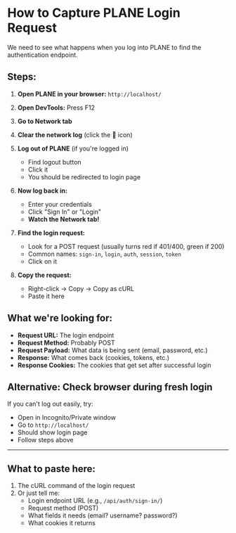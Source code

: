 # How to Capture PLANE Login Request

We need to see what happens when you log into PLANE to find the authentication endpoint.

## Steps:

1. **Open PLANE in your browser:** `http://localhost/`

2. **Open DevTools:** Press F12

3. **Go to Network tab**

4. **Clear the network log** (click the 🚫 icon)

5. **Log out of PLANE** (if you're logged in)
   - Find logout button
   - Click it
   - You should be redirected to login page

6. **Now log back in:**
   - Enter your credentials
   - Click "Sign In" or "Login"
   - **Watch the Network tab!**

7. **Find the login request:**
   - Look for a POST request (usually turns red if 401/400, green if 200)
   - Common names: `sign-in`, `login`, `auth`, `session`, `token`
   - Click on it

8. **Copy the request:**
   - Right-click → Copy → Copy as cURL
   - Paste it here

## What we're looking for:

- **Request URL:** The login endpoint
- **Request Method:** Probably POST
- **Request Payload:** What data is being sent (email, password, etc.)
- **Response:** What comes back (cookies, tokens, etc.)
- **Response Cookies:** The cookies that get set after successful login

## Alternative: Check browser during fresh login

If you can't log out easily, try:
- Open in Incognito/Private window
- Go to `http://localhost/`
- Should show login page
- Follow steps above

---

## What to paste here:

1. The cURL command of the login request
2. Or just tell me:
   - Login endpoint URL (e.g., `/api/auth/sign-in/`)
   - Request method (POST)
   - What fields it needs (email? username? password?)
   - What cookies it returns
